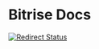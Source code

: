 # Bitrise Docs

[![Redirect Status](https://docs.bitrise.io/_redirects.svg)](https://docs.bitrise.io/_redirects.html)